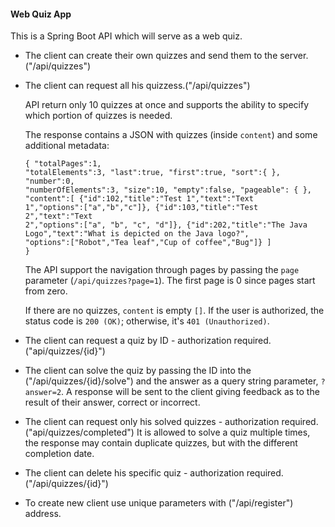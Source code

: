 #### Web Quiz App 

This is a Spring Boot API which will serve as a web quiz.

* The client can create their own quizzes and send them to
the server. ("/api/quizzes")

* The client can request all his quizzess.("/api/quizzes")
          <p>API return only 10 quizzes at once and supports the ability to specify which portion of quizzes is needed.</p>
          <p>The response contains a JSON with quizzes (inside <code class="java">content</code>) and some additional metadata:</p>
          <pre><code class="java">{
            "totalPages":1,
            "totalElements":3,
            "last":true,
            "first":true,
            "sort":{ },
            "number":0,
            "numberOfElements":3,
            "size":10,
            "empty":false,
            "pageable": { },
            "content":[
              {"id":102,"title":"Test 1","text":"Text 1","options":["a","b","c"]},
              {"id":103,"title":"Test 2","text":"Text 2","options":["a", "b", "c", "d"]},
              {"id":202,"title":"The Java Logo","text":"What is depicted on the Java logo?",
               "options":["Robot","Tea leaf","Cup of coffee","Bug"]}
            ]
}</code></pre>

   <p>The API support the navigation through pages by passing the <code class="java">page</code> parameter (<code class="java">/api/quizzes?page=1</code>).
   The first page is 0 since pages start from zero.</p>
   <p>If there are no quizzes, <code class="java">content</code> is empty <code class="java">[]</code>. 
    If the user is authorized, the status code is <code class="java">200 (OK)</code>; otherwise, it's <code class="java">401 (Unauthorized)</code>.</p>



* The client can request a quiz by ID - authorization required. ("api/quizzes/{id}") 


* The client can solve the quiz by passing the ID into the ("/api/quizzes/{id}/solve") and the answer 
   as a query string parameter, `?answer=2`. A response will be sent to the client giving feedback as to  the result
   of their answer, correct or incorrect.
   
 
* The client can request only his solved quizzes - authorization required. ("api/quizzes/completed") 
  It is allowed to solve a quiz multiple times, the response may contain duplicate quizzes, but with the different completion date.</p>


 
* The client can delete his specific quiz - authorization required. ("/api/quizzes/{id}") 


* To create new client use unique parameters with ("/api/register") address.

